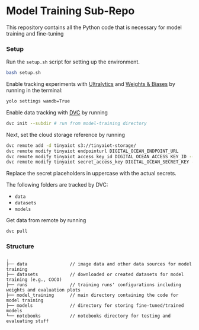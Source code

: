 # Model Training Sub-Repo

This repository contains all the Python code that is necessary for model training and fine-tuning

### Setup
Run the ``setup.sh`` script for setting up the environment.
```bash
bash setup.sh
```

Enable tracking experiments with [Ultralytics](https://www.ultralytics.com/) and [Weights & Biases](https://wandb.ai/) by running in the terminal:
```bash
yolo settings wandb=True
```

Enable data tracking with [DVC](https://dvc.org/doc/start) by running
```bash
dvc init --subdir # run from model-training directory
```
Next, set the cloud storage reference by running
```bash
dvc remote add -d tinyaiot s3://tinyaiot-storage/
dvc remote modify tinyaiot endpointurl DIGITAL_OCEAN_ENDPOINT_URL
dvc remote modify tinyaiot access_key_id DIGITAL_OCEAN_ACCESS_KEY_ID --local
dvc remote modify tinyaiot secret_access_key DIGITAL_OCEAN_SECRET_KEY --local
```

Replace the secret placeholders in uppercase with the actual secrets.


The following folders are tracked by DVC:
- `data`
- `datasets`
- `models`

Get data from remote by running

```bash
dvc pull
```

### Structure
```text
.
├── data                // image data and other data sources for model training
├── datasets            // downloaded or created datasets for model training (e.g., COCO)
├── runs                // training runs' configurations including weights and evaluation plots
├── model_training      // main directory containing the code for model training
├── models              // directory for storing fine-tuned/trained models
└── notebooks           // notebooks directory for testing and evaluating stuff
```